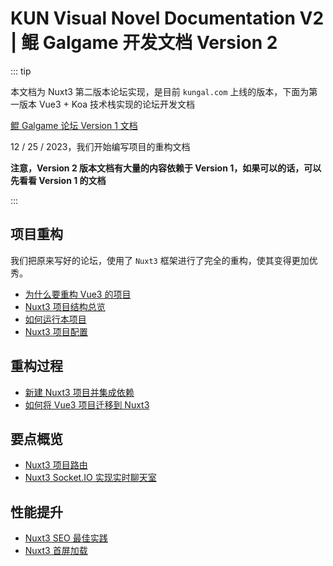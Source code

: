 # KUN Visual Novel Documentation V2 | 鲲 Galgame 开发文档 Version 2

::: tip

本文档为 Nuxt3 第二版本论坛实现，是目前 `kungal.com` 上线的版本，下面为第一版本 Vue3 + Koa 技术栈实现的论坛开发文档

[鲲 Galgame 论坛 Version 1 文档](content-v1)

12 / 25 / 2023，我们开始编写项目的重构文档

**注意，Version 2 版本文档有大量的内容依赖于 Version 1，如果可以的话，可以先看看 Version 1 的文档**

:::

## 项目重构

我们把原来写好的论坛，使用了 `Nuxt3` 框架进行了完全的重构，使其变得更加优秀。

* [为什么要重构 Vue3 的项目](v2/introduction/refactoring)
* [Nuxt3 项目结构总览](v2/introduction/structure)
* [如何运行本项目](v2/introduction/run)
* [Nuxt3 项目配置](v2/introduction/config)

## 重构过程

* [新建 Nuxt3 项目并集成依赖](v2/refactoring/setup)
* [如何将 Vue3 项目迁移到 Nuxt3](v2/refactoring/migration)

## 要点概览

* [Nuxt3 项目路由](v2/overview/router)
* [Nuxt3 Socket.IO 实现实时聊天室](v2/overview/socket.io)

## 性能提升

* [Nuxt3 SEO 最佳实践](v2/performance/seo)
* [Nuxt3 首屏加载](v2/performance/load)
